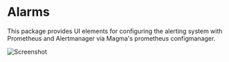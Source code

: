 # Alarms

This package provides UI elements for configuring the alerting system with Prometheus and Alertmanager via Magma's prometheus configmanager.

![Screenshot](https://raw.githubusercontent.com/magma/fbc-js-core/main/fbcnms-packages/fbcnms-alarms/create_alert_screenshot.png)
